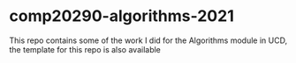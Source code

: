 # comp20290-algorithms-2021
This repo contains some of the work I did for the Algorithms module in UCD, the template for this repo is also available
